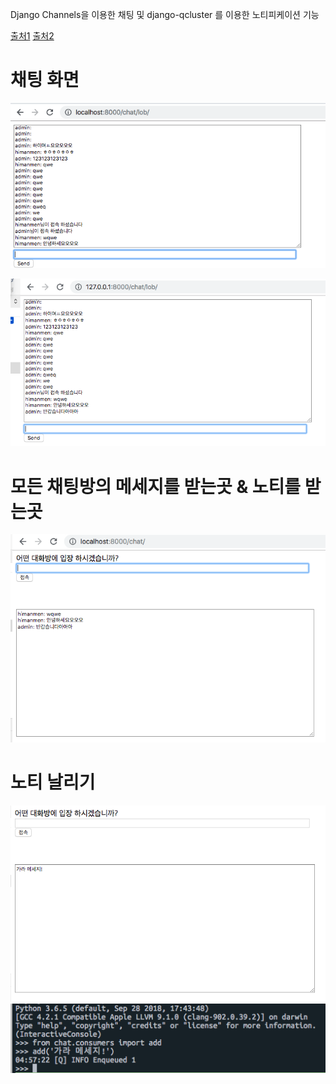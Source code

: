 Django Channels을 이용한 채팅 및 django-qcluster 를 이용한 노티피케이션 기능

[출처1](https://antilibrary.org/1117)
[출처2](http://victorydntmd.tistory.com/261?category=703021)

# 채팅 화면
![](asset/chat01.png)


![](asset/chat02.png)


# 모든 채팅방의 메세지를 받는곳 & 노티를 받는곳
![](asset/chat03.png)


# 노티 날리기
![](asset/q_noti_01.png)
![](asset/q_noti_02.png)